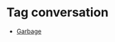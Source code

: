 <!--
title: Tag conversation
date: 2020-06-28T14:38:48.282Z
tags:
-->
# Tag conversation

 * [Garbage](96463749867.md)